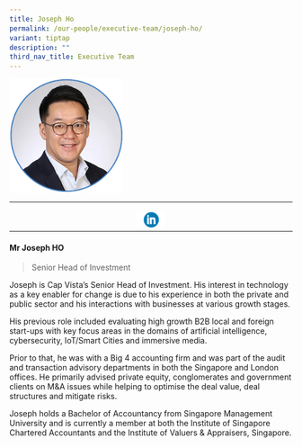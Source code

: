 ```yaml
---
title: Joseph Ho
permalink: /our-people/executive-team/joseph-ho/
variant: tiptap
description: ""
third_nav_title: Executive Team
---
```

<p></p><div class="isomer-image-wrapper"><img style="width: 40%;" height="auto" width="100%" alt="" src="/images/Executive Team/Joseph_Ho_.png"></div><table><tbody><tr><th rowspan="1" colspan="1"><p></p><a class="isomer-image-wrapper" href="https://www.linkedin.com/in/joseph-ho-940581ab"><img style="width: 10%;" height="auto" width="100%" alt="" src="/images/Executive Team/linkedin_logo_optimized.png"></a></th></tr></tbody></table><h4><strong>Mr Joseph HO</strong></h4><blockquote><p>Senior Head of Investment</p></blockquote><p>Joseph is Cap Vista’s Senior Head of Investment. His interest in technology as a key enabler for change is due to his experience in both the private and public sector and his interactions with businesses at various growth stages.</p><p></p><p>His previous role included evaluating high growth B2B local and foreign start-ups with key focus areas in the domains of artificial intelligence, cybersecurity, IoT/Smart Cities and immersive media.</p><p></p><p>Prior to that, he was with a Big 4 accounting firm and was part of the audit and transaction advisory departments in both the Singapore and London offices. He primarily advised private equity, conglomerates and government clients on M&amp;A issues while helping to optimise the deal value, deal structures and mitigate risks.</p><p></p><p>Joseph holds a Bachelor of Accountancy from Singapore Management University and is currently a member at both the Institute of Singapore Chartered Accountants and the Institute of Valuers &amp; Appraisers, Singapore.</p><p></p>